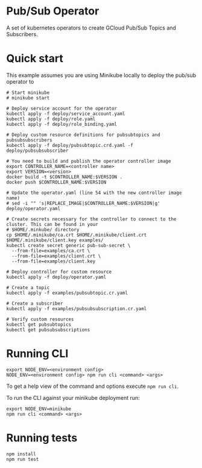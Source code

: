 # Pub/Sub Operator

A set of kubernetes operators to create GCloud Pub/Sub Topics and Subscribers.

# Quick start

This example assumes you are using Minikube locally to deploy the pub/sub operator to

```
# Start minikube
# minikube start

# Deploy service account for the operator
kubectl apply -f deploy/service_account.yaml
kubectl apply -f deploy/role.yaml
kubectl apply -f deploy/role_binding.yaml

# Deploy custom resource definitions for pubsubtopics and pubsubsubscribers
kubectl apply -f deploy/pubsubtopic.crd.yaml -f deploy/pubsubsubscriber

# You need to build and publish the operator controller image
export CONTROLLER_NAME=<controller name>
export VERSION=<version>
docker build -t $CONTROLLER_NAME:$VERSION .
docker push $CONTROLLER_NAME:$VERSION

# Update the operator.yaml (line 54 with the new controller image name)
# sed -i "" 's|REPLACE_IMAGE|$CONTROLLER_NAME:$VERSION|g' deploy/operator.yaml

# Create secrets necessary for the controller to connect to the cluster. This can be found in your
# $HOME/.minkube/ directory
cp $HOME/.minikube/ca.crt $HOME/.minikube/client.crt $HOME/.minikube/client.key examples/
kubectl create secret generic pub-sub-secret \
  --from-file=examples/ca.crt \
  --from-file=examples/client.crt \
  --from-file=examples/client.key

# Deploy controller for custom resource
kubectl apply -f deploy/operator.yaml

# Create a topic
kubectl apply -f examples/pubsubtopic.cr.yaml

# Create a subscriber
kubectl apply -f examples/pubsubsubscription.cr.yaml

# Verify custom resources
kubectl get pubsubtopics
kubectl get pubsubsubscriptions
```

# Running CLI

```
export NODE_ENV=<environment config>
NODE_ENV=<environment config> npm run cli <command> <args>
```

To get a help view of the command and options execute `npm run cli`.

To run the CLI against your minikube deployment run:

```
export NODE_ENV=minikube
npm run cli <command> <args>
```

# Running tests

```
npm install
npm run test
```
